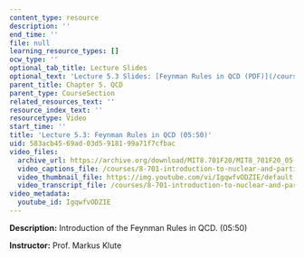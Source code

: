 ```yaml
---
content_type: resource
description: ''
end_time: ''
file: null
learning_resource_types: []
ocw_type: ''
optional_tab_title: Lecture Slides
optional_text: 'Lecture 5.3 Slides: [Feynman Rules in QCD (PDF)](/courses/8-701-introduction-to-nuclear-and-particle-physics-fall-2020/resources/mit8_701f20_lec5-3)'
parent_title: Chapter 5. QCD
parent_type: CourseSection
related_resources_text: ''
resource_index_text: ''
resourcetype: Video
start_time: ''
title: 'Lecture 5.3: Feynman Rules in QCD (05:50)'
uid: 583acb45-69ad-03d5-9181-99a71f7cfbac
video_files:
  archive_url: https://archive.org/download/MIT8.701F20/MIT8_701F20_05-03_feynman_300k.mp4
  video_captions_file: /courses/8-701-introduction-to-nuclear-and-particle-physics-fall-2020/6c07ee48a7675e1e8ec8e6b0e41ec241_IgqwfvODZIE.vtt
  video_thumbnail_file: https://img.youtube.com/vi/IgqwfvODZIE/default.jpg
  video_transcript_file: /courses/8-701-introduction-to-nuclear-and-particle-physics-fall-2020/949fa42f34012a05a6a8143af824ac67_IgqwfvODZIE.pdf
video_metadata:
  youtube_id: IgqwfvODZIE
---
```


**Description:** Introduction of the Feynman Rules in QCD. (05:50)

**Instructor:** Prof. Markus Klute